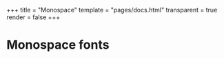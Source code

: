 +++
title = "Monospace"
template = "pages/docs.html"
transparent = true
render = false
+++

# Monospace fonts
